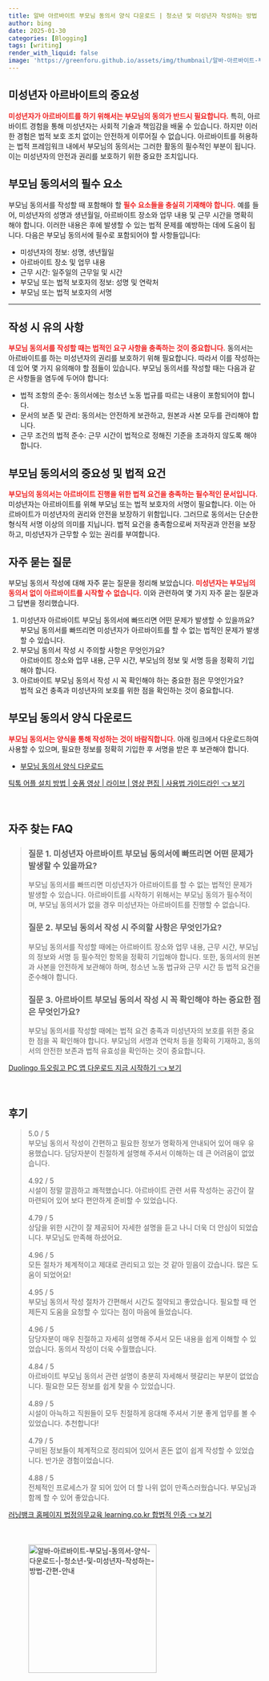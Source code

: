 ```yaml
---
title: 알바 아르바이트 부모님 동의서 양식 다운로드 | 청소년 및 미성년자 작성하는 방법 간편 안내
author: bing
date: 2025-01-30
categories: [Blogging]
tags: [writing]
render_with_liquid: false
image: 'https://greenforu.github.io/assets/img/thumbnail/알바-아르바이트-부모님-동의서-양식-다운로드-|-청소년-및-미성년자-작성하는-방법-간편-안내.webp'
---
```



<h2 id='미성년자 아르바이트의 중요성'>미성년자 아르바이트의 중요성</h2>

<p><b><span style="color: #ee2323;">미성년자가 아르바이트를 하기 위해서는 부모님의 동의가 반드시 필요합니다.</span></b> 특히, 아르바이트 경험을 통해 미성년자는 사회적 기술과 책임감을 배울 수 있습니다. 하지만 이러한 경험은 법적 보호 조치 없이는 안전하게 이루어질 수 없습니다. 아르바이트를 허용하는 법적 프레임워크 내에서 부모님의 동의서는 그러한 활동의 필수적인 부분이 됩니다. 이는 미성년자의 안전과 권리를 보호하기 위한 중요한 조치입니다.</p>

<h2 id='부모님 동의서의 필수 요소'>부모님 동의서의 필수 요소</h2>

<p>부모님 동의서를 작성할 때 포함해야 할 <b><span style="color: #ee2323;">필수 요소들을 충실히 기재해야 합니다.</span></b> 예를 들어, 미성년자의 성명과 생년월일, 아르바이트 장소와 업무 내용 및 근무 시간을 명확히 해야 합니다. 이러한 내용은 후에 발생할 수 있는 법적 문제를 예방하는 데에 도움이 됩니다. 다음은 부모님 동의서에 필수로 포함되어야 할 사항들입니다:</p>

<ul>
    <li>미성년자의 정보: 성명, 생년월일</li>
    <li>아르바이트 장소 및 업무 내용</li>
    <li>근무 시간: 일주일의 근무일 및 시간</li>
    <li>부모님 또는 법적 보호자의 정보: 성명 및 연락처</li>
    <li>부모님 또는 법적 보호자의 서명</li>
</ul>

<hr />

<h2 id='작성 시 유의 사항'>작성 시 유의 사항</h2>

<p><b><span style="color: #ee2323;">부모님 동의서를 작성할 때는 법적인 요구 사항을 충족하는 것이 중요합니다.</span></b> 동의서는 아르바이트를 하는 미성년자의 권리를 보호하기 위해 필요합니다. 따라서 이를 작성하는 데 있어 몇 가지 유의해야 할 점들이 있습니다. 부모님 동의서를 작성할 때는 다음과 같은 사항들을 염두에 두어야 합니다:</p>

<ul>
    <li>법적 조항의 준수: 동의서에는 청소년 노동 법규를 따르는 내용이 포함되어야 합니다.</li>
    <li>문서의 보존 및 관리: 동의서는 안전하게 보관하고, 원본과 사본 모두를 관리해야 합니다.</li>
    <li>근무 조건의 법적 준수: 근무 시간이 법적으로 정해진 기준을 초과하지 않도록 해야 합니다.</li>
</ul>

<h2 id='부모님 동의서의 중요성 및 법적 요건'>부모님 동의서의 중요성 및 법적 요건</h2>

<p><b><span style="color: #ee2323;">부모님의 동의서는 아르바이트 진행을 위한 법적 요건을 충족하는 필수적인 문서입니다.</span></b> 미성년자는 아르바이트를 위해 부모님 또는 법적 보호자의 서명이 필요합니다. 이는 아르바이트가 미성년자의 권리와 안전을 보장하기 위함입니다. 그러므로 동의서는 단순한 형식적 서명 이상의 의미를 지닙니다. 법적 요건을 충족함으로써 저작권과 안전을 보장하고, 미성년자가 근무할 수 있는 권리를 부여합니다.</p>

<h2 id='자주 묻는 질문'>자주 묻는 질문</h2>

<p>부모님 동의서 작성에 대해 자주 묻는 질문을 정리해 보았습니다. <b><span style="color: #ee2323;">미성년자는 부모님의 동의서 없이 아르바이트를 시작할 수 없습니다.</span></b> 이와 관련하여 몇 가지 자주 묻는 질문과 그 답변을 정리했습니다.</p>

<ol>
    <li>미성년자 아르바이트 부모님 동의서에 빠뜨리면 어떤 문제가 발생할 수 있을까요? <br>부모님 동의서를 빠뜨리면 미성년자가 아르바이트를 할 수 없는 법적인 문제가 발생할 수 있습니다.</li>
    <li>부모님 동의서 작성 시 주의할 사항은 무엇인가요? <br>아르바이트 장소와 업무 내용, 근무 시간, 부모님의 정보 및 서명 등을 정확히 기입해야 합니다.</li>
    <li>아르바이트 부모님 동의서 작성 시 꼭 확인해야 하는 중요한 점은 무엇인가요? <br>법적 요건 충족과 미성년자의 보호를 위한 점을 확인하는 것이 중요합니다.</li>
</ol>

<h2 id='부모님 동의서 양식 다운로드'>부모님 동의서 양식 다운로드</h2>

<p><b><span style="color: #ee2323;">부모님 동의서는 양식을 통해 작성하는 것이 바람직합니다.</span></b> 아래 링크에서 다운로드하여 사용할 수 있으며, 필요한 정보를 정확히 기입한 후 서명을 받은 후 보관해야 합니다.</p>

<ul>
    <li><a href="부모님_동의서_다운로드_링크">부모님 동의서 양식 다운로드</a></li>
</ul>


<p><a class="click-button" title="틱톡 어플 설치 방법 | 숏폼 영상 | 라이브 | 영상 편집 | 사용법 가이드라인" href="https://greenforu.github.io/posts/%ED%8B%B1%ED%86%A1-%EC%96%B4%ED%94%8C-%EC%84%A4%EC%B9%98-%EB%B0%A9%EB%B2%95-%EC%88%8F%ED%8F%BC-%EC%98%81%EC%83%81-%EB%9D%BC%EC%9D%B4%EB%B8%8C-%EC%98%81%EC%83%81-%ED%8E%B8%EC%A7%91-%EC%82%AC%EC%9A%A9%EB%B2%95-%EA%B0%80%EC%9D%B4%EB%93%9C%EB%9D%BC%EC%9D%B8/" rel="dofollow">틱톡 어플 설치 방법 | 숏폼 영상 | 라이브 | 영상 편집 | 사용법 가이드라인 👈 보기</a></p><br>
<h2 id='자주_찾는_FAQ'>자주 찾는 FAQ</h2>
<div itemscope="" itemtype="https://schema.org/FAQPage"> 
<blockquote> 
<div itemscope="" itemprop="mainEntity" itemtype="https://schema.org/Question"> 
<h3 itemprop="name">질문 1. 미성년자 아르바이트 부모님 동의서에 빠뜨리면 어떤 문제가 발생할 수 있을까요?</h3> 
<div itemscope="" itemprop="acceptedAnswer" itemtype="https://schema.org/Answer"> 
<span itemprop="text"> 
<p>부모님 동의서를 빠뜨리면 미성년자가 아르바이트를 할 수 없는 법적인 문제가 발생할 수 있습니다. 아르바이트를 시작하기 위해서는 부모님 동의가 필수적이며, 부모님 동의서가 없을 경우 미성년자는 아르바이트를 진행할 수 없습니다.</p> 
</span> 
</div> 
</div> 

<div itemscope="" itemprop="mainEntity" itemtype="https://schema.org/Question"> 
<h3 itemprop="name">질문 2. 부모님 동의서 작성 시 주의할 사항은 무엇인가요?</h3> 
<div itemscope="" itemprop="acceptedAnswer" itemtype="https://schema.org/Answer"> 
<span itemprop="text"> 
<p>부모님 동의서를 작성할 때에는 아르바이트 장소와 업무 내용, 근무 시간, 부모님의 정보와 서명 등 필수적인 항목을 정확히 기입해야 합니다. 또한, 동의서의 원본과 사본을 안전하게 보관해야 하며, 청소년 노동 법규와 근무 시간 등 법적 요건을 준수해야 합니다.</p> 
</span> 
</div> 
</div> 

<div itemscope="" itemprop="mainEntity" itemtype="https://schema.org/Question"> 
<h3 itemprop="name">질문 3. 아르바이트 부모님 동의서 작성 시 꼭 확인해야 하는 중요한 점은 무엇인가요?</h3> 
<div itemscope="" itemprop="acceptedAnswer" itemtype="https://schema.org/Answer"> 
<span itemprop="text"> 
<p>부모님 동의서를 작성할 때에는 법적 요건 충족과 미성년자의 보호를 위한 중요한 점을 꼭 확인해야 합니다. 부모님의 서명과 연락처 등을 정확히 기재하고, 동의서의 안전한 보존과 법적 유효성을 확인하는 것이 중요합니다.</p> 
</span> 
</div> 
</div> 
</blockquote> 
</div>
<p><a class="click-button" title="Duolingo 듀오링고 PC 앱 다운로드 지금 시작하기" href="https://greenforu.github.io/posts/Duolingo-%EB%93%80%EC%98%A4%EB%A7%81%EA%B3%A0-PC-%EC%95%B1-%EB%8B%A4%EC%9A%B4%EB%A1%9C%EB%93%9C-%EC%A7%80%EA%B8%88-%EC%8B%9C%EC%9E%91%ED%95%98%EA%B8%B0/" rel="dofollow">Duolingo 듀오링고 PC 앱 다운로드 지금 시작하기 👈 보기</a></p><br>
<h2 id='후기'>후기</h2>
<div itemscope itemtype="https://schema.org/Product">
  <blockquote>
  <div itemprop="review" itemscope itemtype="https://schema.org/Review">
      <div itemprop="reviewRating" itemscope itemtype="https://schema.org/Rating"> <span itemprop="ratingValue">5.0</span> / <span itemprop="bestRating">5</span> </div>
      <span itemprop="reviewBody">부모님 동의서 작성이 간편하고 필요한 정보가 명확하게 안내되어 있어 매우 유용했습니다. 담당자분이 친절하게 설명해 주셔서 이해하는 데 큰 어려움이 없었습니다.</span>
  </div>
  <br>
  <div itemprop="review" itemscope itemtype="https://schema.org/Review">
      <div itemprop="reviewRating" itemscope itemtype="https://schema.org/Rating"> <span itemprop="ratingValue">4.92</span> / <span itemprop="bestRating">5</span> </div>
      <span itemprop="reviewBody">시설이 정말 깔끔하고 쾌적했습니다. 아르바이트 관련 서류 작성하는 공간이 잘 마련되어 있어 보다 편안하게 준비할 수 있었습니다.</span>
  </div>
  <br>
  <div itemprop="review" itemscope itemtype="https://schema.org/Review">
      <div itemprop="reviewRating" itemscope itemtype="https://schema.org/Rating"> <span itemprop="ratingValue">4.79</span> / <span itemprop="bestRating">5</span> </div>
      <span itemprop="reviewBody">상담을 위한 시간이 잘 제공되어 자세한 설명을 듣고 나니 더욱 더 안심이 되었습니다. 부모님도 만족해 하셨어요.</span>
  </div>
  <br>
  <div itemprop="review" itemscope itemtype="https://schema.org/Review">
      <div itemprop="reviewRating" itemscope itemtype="https://schema.org/Rating"> <span itemprop="ratingValue">4.96</span> / <span itemprop="bestRating">5</span> </div>
      <span itemprop="reviewBody">모든 절차가 체계적이고 제대로 관리되고 있는 것 같아 믿음이 갔습니다. 많은 도움이 되었어요!</span>
  </div>
  <br>
  <div itemprop="review" itemscope itemtype="https://schema.org/Review">
      <div itemprop="reviewRating" itemscope itemtype="https://schema.org/Rating"> <span itemprop="ratingValue">4.95</span> / <span itemprop="bestRating">5</span> </div>
      <span itemprop="reviewBody">부모님 동의서 작성 절차가 간편해서 시간도 절약되고 좋았습니다. 필요할 때 언제든지 도움을 요청할 수 있다는 점이 마음에 들었습니다.</span>
  </div>
  <br>
  <div itemprop="review" itemscope itemtype="https://schema.org/Review">
      <div itemprop="reviewRating" itemscope itemtype="https://schema.org/Rating"> <span itemprop="ratingValue">4.96</span> / <span itemprop="bestRating">5</span> </div>
      <span itemprop="reviewBody">담당자분이 매우 친절하고 자세히 설명해 주셔서 모든 내용을 쉽게 이해할 수 있었습니다. 동의서 작성이 더욱 수월했습니다.</span>
  </div>
  <br>
  <div itemprop="review" itemscope itemtype="https://schema.org/Review">
      <div itemprop="reviewRating" itemscope itemtype="https://schema.org/Rating"> <span itemprop="ratingValue">4.84</span> / <span itemprop="bestRating">5</span> </div>
      <span itemprop="reviewBody">아르바이트 부모님 동의서 관련 설명이 충분히 자세해서 헷갈리는 부분이 없었습니다. 필요한 모든 정보를 쉽게 찾을 수 있었습니다.</span>
  </div>
  <br>
  <div itemprop="review" itemscope itemtype="https://schema.org/Review">
      <div itemprop="reviewRating" itemscope itemtype="https://schema.org/Rating"> <span itemprop="ratingValue">4.89</span> / <span itemprop="bestRating">5</span> </div>
      <span itemprop="reviewBody">시설이 아늑하고 직원들이 모두 친절하게 응대해 주셔서 기분 좋게 업무를 볼 수 있었습니다. 추천합니다!</span>
  </div>
  <br>
  <div itemprop="review" itemscope itemtype="https://schema.org/Review">
      <div itemprop="reviewRating" itemscope itemtype="https://schema.org/Rating"> <span itemprop="ratingValue">4.79</span> / <span itemprop="bestRating">5</span> </div>
      <span itemprop="reviewBody">구비된 정보들이 체계적으로 정리되어 있어서 혼돈 없이 쉽게 작성할 수 있었습니다. 반가운 경험이었습니다.</span>
  </div>
  <br>
  <div itemprop="review" itemscope itemtype="https://schema.org/Review">
      <div itemprop="reviewRating" itemscope itemtype="https://schema.org/Rating"> <span itemprop="ratingValue">4.88</span> / <span itemprop="bestRating">5</span> </div>
      <span itemprop="reviewBody">전체적인 프로세스가 잘 되어 있어 더 할 나위 없이 만족스러웠습니다. 부모님과 함께 할 수 있어 좋았습니다.</span>
  </div>
  </blockquote>
</div>
<p><a class="click-button" title="러닝뱅크 홈페이지 법정의무교육 learning.co.kr 합법적 인증" href="https://greenforu.github.io/posts/%EB%9F%AC%EB%8B%9D%EB%B1%85%ED%81%AC-%ED%99%88%ED%8E%98%EC%9D%B4%EC%A7%80-%EB%B2%95%EC%A0%95%EC%9D%98%EB%AC%B4%EA%B5%90%EC%9C%A1-learning.co.kr-%ED%95%A9%EB%B2%95%EC%A0%81-%EC%9D%B8%EC%A6%9D/" rel="dofollow">러닝뱅크 홈페이지 법정의무교육 learning.co.kr 합법적 인증 👈 보기</a></p><br>
<figure class="image"><img src="https://greenforu.github.io/assets/img/thumbnail/알바-아르바이트-부모님-동의서-양식-다운로드-|-청소년-및-미성년자-작성하는-방법-간편-안내.webp" alt="알바-아르바이트-부모님-동의서-양식-다운로드-|-청소년-및-미성년자-작성하는-방법-간편-안내" width="256" height="256"></figure>